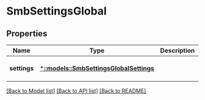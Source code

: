 # SmbSettingsGlobal

## Properties
Name | Type | Description | Notes
------------ | ------------- | ------------- | -------------
**settings** | [***::models::SmbSettingsGlobalSettings**](SmbSettingsGlobalSettings.md) |  | [optional] [default to null]

[[Back to Model list]](../README.md#documentation-for-models) [[Back to API list]](../README.md#documentation-for-api-endpoints) [[Back to README]](../README.md)


